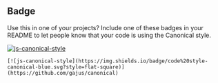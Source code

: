 ## Badge

Use this in one of your projects? Include one of these badges in your README to let people know that your code is using the Canonical style.

[![js-canonical-style](https://img.shields.io/badge/code%20style-canonical-blue.svg?style=flat-square)](https://github.com/gajus/canonical)

```
[![js-canonical-style](https://img.shields.io/badge/code%20style-canonical-blue.svg?style=flat-square)](https://github.com/gajus/canonical)
```
